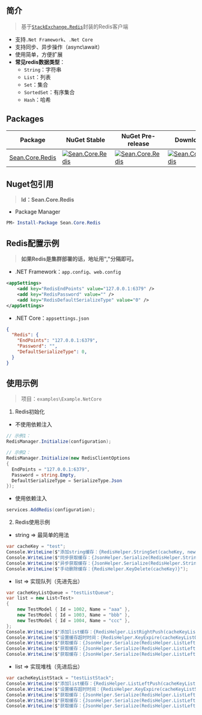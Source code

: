 ## 简介

> 基于[`StackExchange.Redis`](https://github.com/StackExchange/StackExchange.Redis)封装的Redis客户端

- 支持`.Net Framework`、`.Net Core`
- 支持同步、异步操作（async\await）
- 使用简单，方便扩展
- **常见redis数据类型**：
  - `String`：字符串
  - `List`：列表
  - `Set`：集合
  - `SortedSet`：有序集合
  - `Hash`：哈希

## Packages

| Package                                                            | NuGet Stable                                                                                                              | NuGet Pre-release                                                                                                            | Downloads                                                                                                                  | MyGet                                                                                                                                                 |
| ------------------------------------------------------------------ | ------------------------------------------------------------------------------------------------------------------------- | ---------------------------------------------------------------------------------------------------------------------------- | -------------------------------------------------------------------------------------------------------------------------- | ----------------------------------------------------------------------------------------------------------------------------------------------------- |
| [Sean.Core.Redis](https://www.nuget.org/packages/Sean.Core.Redis/) | [![Sean.Core.Redis](https://img.shields.io/nuget/v/Sean.Core.Redis.svg)](https://www.nuget.org/packages/Sean.Core.Redis/) | [![Sean.Core.Redis](https://img.shields.io/nuget/vpre/Sean.Core.Redis.svg)](https://www.nuget.org/packages/Sean.Core.Redis/) | [![Sean.Core.Redis](https://img.shields.io/nuget/dt/Sean.Core.Redis.svg)](https://www.nuget.org/packages/Sean.Core.Redis/) | [![Sean.Core.Redis MyGet](https://img.shields.io/myget/sean/vpre/Sean.Core.Redis.svg)](https://www.myget.org/feed/sean/package/nuget/Sean.Core.Redis) |

## Nuget包引用

> **Id：Sean.Core.Redis**

- Package Manager

```powershell
PM> Install-Package Sean.Core.Redis
```

## Redis配置示例

> **如果Redis是集群部署的话，地址用","分隔即可。**

- .NET Framework：`app.config`、`web.config`

```xml
<appSettings>
    <add key="RedisEndPoints" value="127.0.0.1:6379" />
    <add key="RedisPassword" value="" />
    <add key="RedisDefaultSerializeType" value="0" />
</appSettings>
```

- .NET Core：`appsettings.json`

```json
{
  "Redis": {
    "EndPoints": "127.0.0.1:6379",
    "Password": "",
    "DefaultSerializeType": 0,
  }
}
```

## 使用示例

> 项目：`examples\Example.NetCore`

1. Redis初始化
- 不使用依赖注入

```csharp
// 示例1：
RedisManager.Initialize(configuration);

// 示例2：
RedisManager.Initialize(new RedisClientOptions
{
  EndPoints = "127.0.0.1:6379",
  Password = string.Empty,
  DefaultSerializeType = SerializeType.Json
});
```

- 使用依赖注入

```csharp
services.AddRedis(configuration);
```

2. Redis使用示例
- string => 最简单的用法

```csharp
var cacheKey = "test";
Console.WriteLine($"添加string缓存：{RedisHelper.StringSet(cacheKey, new TestModel { Id = 1001, Name = "Sean" }, TimeSpan.FromSeconds(20))}");
Console.WriteLine($"同步获取缓存：{JsonHelper.Serialize(RedisHelper.StringGet<Test>(cacheKey))}");
Console.WriteLine($"异步获取缓存：{JsonHelper.Serialize(RedisHelper.StringGetAsync<Test>(cacheKey).Result)}");
Console.WriteLine($"手动删除缓存：{RedisHelper.KeyDelete(cacheKey)}");
```

- list => 实现队列（先进先出）

```csharp
var cacheKeyListQueue = "testListQueue";
var list = new List<Test>
{
    new TestModel { Id = 1002, Name = "aaa" },
    new TestModel { Id = 1003, Name = "bbb" },
    new TestModel { Id = 1004, Name = "ccc" },
};
Console.WriteLine($"添加list缓存：{RedisHelper.ListRightPush(cacheKeyListQueue, list)}");
Console.WriteLine($"设置缓存超时时间：{RedisHelper.KeyExpire(cacheKeyListQueue, TimeSpan.FromSeconds(20))}");
Console.WriteLine($"获取缓存：{JsonHelper.Serialize(RedisHelper.ListLeftPop<Test>(cacheKeyListQueue))}");
Console.WriteLine($"获取缓存：{JsonHelper.Serialize(RedisHelper.ListLeftPop<Test>(cacheKeyListQueue))}");
Console.WriteLine($"获取缓存：{JsonHelper.Serialize(RedisHelper.ListLeftPop<Test>(cacheKeyListQueue))}");
```

- list => 实现堆栈（先进后出）

```csharp
var cacheKeyListStack = "testListStack";
Console.WriteLine($"添加list缓存：{RedisHelper.ListLeftPush(cacheKeyListStack, list)}");
Console.WriteLine($"设置缓存超时时间：{RedisHelper.KeyExpire(cacheKeyListStack, TimeSpan.FromSeconds(20))}");
Console.WriteLine($"获取缓存：{JsonHelper.Serialize(RedisHelper.ListLeftPop<Test>(cacheKeyListStack))}");
Console.WriteLine($"获取缓存：{JsonHelper.Serialize(RedisHelper.ListLeftPop<Test>(cacheKeyListStack))}");
Console.WriteLine($"获取缓存：{JsonHelper.Serialize(RedisHelper.ListLeftPop<Test>(cacheKeyListStack))}");
```
